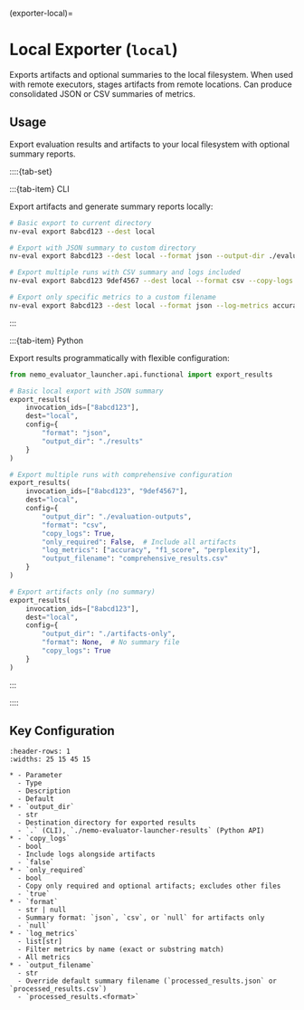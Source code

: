 (exporter-local)=

# Local Exporter (`local`)

Exports artifacts and optional summaries to the local filesystem. When used with remote executors, stages artifacts from remote locations. Can produce consolidated JSON or CSV summaries of metrics.

## Usage

Export evaluation results and artifacts to your local filesystem with optional summary reports.

::::{tab-set}

:::{tab-item} CLI

Export artifacts and generate summary reports locally:

```bash
# Basic export to current directory
nv-eval export 8abcd123 --dest local

# Export with JSON summary to custom directory
nv-eval export 8abcd123 --dest local --format json --output-dir ./evaluation-results/

# Export multiple runs with CSV summary and logs included
nv-eval export 8abcd123 9def4567 --dest local --format csv --copy-logs --output-dir ./results

# Export only specific metrics to a custom filename
nv-eval export 8abcd123 --dest local --format json --log-metrics accuracy --log-metrics bleu --output-filename model_metrics.json
```

:::

:::{tab-item} Python

Export results programmatically with flexible configuration:

```python
from nemo_evaluator_launcher.api.functional import export_results

# Basic local export with JSON summary
export_results(
    invocation_ids=["8abcd123"], 
    dest="local", 
    config={
        "format": "json", 
        "output_dir": "./results"
    }
)

# Export multiple runs with comprehensive configuration
export_results(
    invocation_ids=["8abcd123", "9def4567"], 
    dest="local", 
    config={
        "output_dir": "./evaluation-outputs",
        "format": "csv",
        "copy_logs": True,
        "only_required": False,  # Include all artifacts
        "log_metrics": ["accuracy", "f1_score", "perplexity"],
        "output_filename": "comprehensive_results.csv"
    }
)

# Export artifacts only (no summary)
export_results(
    invocation_ids=["8abcd123"], 
    dest="local", 
    config={
        "output_dir": "./artifacts-only",
        "format": None,  # No summary file
        "copy_logs": True
    }
)
```

:::

::::

## Key Configuration

```{list-table}
:header-rows: 1
:widths: 25 15 45 15

* - Parameter
  - Type
  - Description
  - Default
* - `output_dir`
  - str
  - Destination directory for exported results
  - `.` (CLI), `./nemo-evaluator-launcher-results` (Python API)
* - `copy_logs`
  - bool
  - Include logs alongside artifacts
  - `false`
* - `only_required`
  - bool
  - Copy only required and optional artifacts; excludes other files
  - `true`
* - `format`
  - str | null
  - Summary format: `json`, `csv`, or `null` for artifacts only
  - `null`
* - `log_metrics`
  - list[str]
  - Filter metrics by name (exact or substring match)
  - All metrics
* - `output_filename`
  - str
  - Override default summary filename (`processed_results.json` or `processed_results.csv`)
  - `processed_results.<format>`
```
